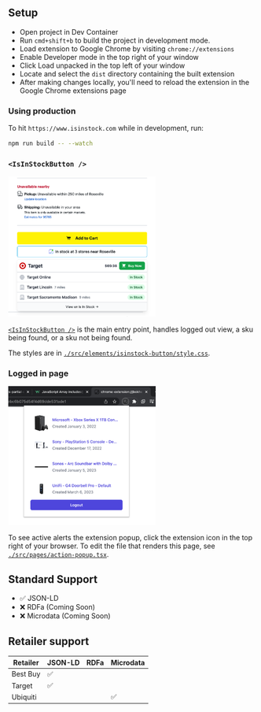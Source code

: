 ## Setup

- Open project in Dev Container
- Run `cmd+shift+b` to build the project in development mode.
- Load extension to Google Chrome by visiting `chrome://extensions`
- Enable Developer mode in the top right of your window
- Click Load unpacked in the top left of your window
- Locate and select the `dist` directory containing the built extension
- After making changes locally, you'll need to reload the extension in the Google Chrome extensions page

### Using production

To hit `https://www.isinstock.com` while in development, run:

```sh
npm run build -- --watch
```

### `<IsInStockButton />`

<img src="./docs/isinstock-button.png" width="300">

[`<IsInStockButton />`](./src/elements/isinstock-button.tsx) is the main entry point, handles logged out view, a sku being found, or a sku not being found.

The styles are in [`./src/elements/isinstock-button/style.css`](./src/elements/isinstock-button/style.css).

### Logged in page

<img src="./docs/logged-in-page.png" width="300">

To see active alerts the extension popup, click the extension icon in the top right of your browser. To edit the file that renders this page, see [`./src/pages/action-popup.tsx`](./src/pages/action-popup.tsx).

## Standard Support

- ✅ JSON-LD
- ❌ RDFa (Coming Soon)
- ❌ Microdata (Coming Soon)

## Retailer support

| Retailer | JSON-LD | RDFa | Microdata |
| -------- | ------- | ---- | --------- |
| Best Buy | ✅      |      |           |
| Target   | ✅      |      |           |
| Ubiquiti |         |      | ✅        |
